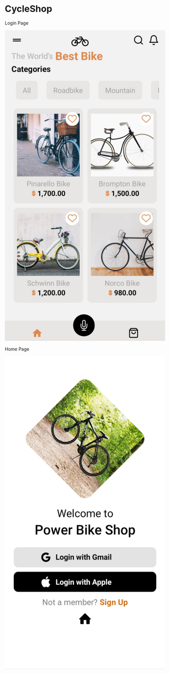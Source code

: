 # CycleShop
Login Page

![Login page](https://github.com/arabsannan/CycleShop/blob/master/screenshots/login_page.jpg)

Home Page

![homepage](https://github.com/arabsannan/CycleShop/blob/master/screenshots/home_page.jpg)
